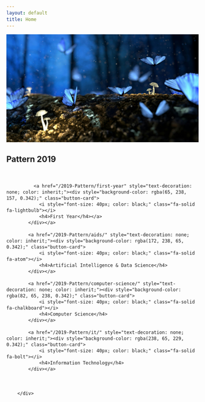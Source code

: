 ```yaml
---
layout: default
title: Home
---
```


<div class="slider-container">
  <img class="slider-image" id="slider" src="/assets/images/slider1.jpg" alt="Slide 1">
</div>

<h2>Pattern 2019</h2>
<br>
<!-- <div class="branch-grid">
  <a class="branch-btn" href="/2019-Pattern/first-year">🧠 First Year</a>
  <a class="branch-btn" href="/computer-science/">💻 Computer Science</a>
  <a class="branch-btn" href="/it/">💽 Information Technology</a>
  <a class="branch-btn" href="/aids/">🤖 AI & Data Science</a>
</div> -->

<div class="branch-grid1">

              <a href="/2019-Pattern/first-year" style="text-decoration: none; color: inherit;"><div style="background-color: rgba(65, 238, 157, 0.342);" class="button-card">
                <i style="font-size: 40px; color: black;" class="fa-solid fa-lightbulb"></i>
                <h4>First Year</h4></a>
            </div></a>

            <a href="/2019-Pattern/aids/" style="text-decoration: none; color: inherit;"><div style="background-color: rgba(172, 238, 65, 0.342);" class="button-card">
                <i style="font-size: 40px; color: black;" class="fa-solid fa-atom"></i>
                <h4>Artificial Intelligence & Data Science</h4>
            </div></a>

            <a href="/2019-Pattern/computer-science/" style="text-decoration: none; color: inherit;"><div style="background-color: rgba(82, 65, 238, 0.342);" class="button-card">
                <i style="font-size: 40px; color: black;" class="fa-solid fa-chalkboard"></i>
                <h4>Computer Science</h4>
            </div></a>

            <a href="/2019-Pattern/it/" style="text-decoration: none; color: inherit;"><div style="background-color: rgba(238, 65, 229, 0.342);" class="button-card">
                <i style="font-size: 40px; color: black;" class="fa-solid fa-bolt"></i>
                <h4>Information Technology</h4>
            </div></a>

          

        </div>
